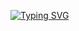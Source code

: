 [![Typing SVG](https://readme-typing-svg.demolab.com?font=Share+Tech+Mono&weight=500&size=24&pause=1000&color=73FF41&center=true&vCenter=true&width=435&lines=Be+Welcome!+%F0%9F%91%8B%F0%9F%8F%BD;Hello%2C+My+Name+is+Bruno+Barbosa;Student+System+for+Internet+Senac)](https://git.io/typing-svg)



